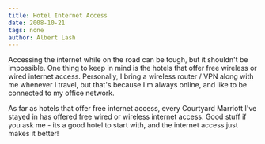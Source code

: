 ```yaml
---
title: Hotel Internet Access
date: 2008-10-21
tags: none
author: Albert Lash
---
```

Accessing the internet while on the road can be tough, but it shouldn't be impossible. One thing to keep in mind is the hotels that offer free wireless or wired internet access. Personally, I bring a wireless router / VPN along with me whenever I travel, but that's because I'm always online, and like to be connected to my office network.

As far as hotels that offer free internet access, every Courtyard Marriott I've stayed in has offered free wired or wireless internet access. Good stuff if you ask me - its a good hotel to start with, and the internet access just makes it better!

